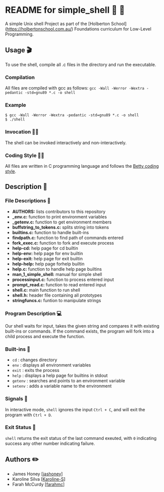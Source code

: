 # README for simple_shell :page_with_curl: :shell:

A simple Unix shell Project as part of the [Holberton School] (https://holbertonschool.com.au/) Foundations curriculum for Low-Level Programming.

## Usage :clapper:
To use the shell, compile all .c files in the directory and run the executable.

### Compilation
All files are compiled with gcc as follows:
`gcc -Wall -Werror -Wextra -pedantic -std=gnu89 *.c -o shell`

### Example
```
$ gcc -Wall -Werror -Wextra -pedantic -std=gnu89 *.c -o shell
$ ./shell
```

### Invocation :woman_technologist:
The shell can be invoked interactively and non-interactively.

### Coding Style :technologist:
All files are written in C programming language and follows the
[Betty coding style](https://github.com/holbertonschool/Betty/wiki).

## Description :speech_balloon:

### File Descriptions :floppy_disk:
- **AUTHORS:** lists contributors to this repository
- **_env.c:** function to print environment variables
- **_getenv.c:** function to get environment members
- **buffstring_to_tokens.c:** splits string into tokens
- **builtins.c:** function to handle built-ins
- **findpath.c:** function to find path of commands entered
- **fork_exec.c:** function to fork and execute process
- **help-cd:** help page for cd builtin
- **help-env:** help page for env builtin
- **help-exit:** help page for exit builtin
- **help-help:** help page forhelp builtin
- **help.c:** function to handle help page builtins
- **man_1_simple_shell:** manual for simple shell
- **processinput.c:** function to process entered input
- **prompt_read.c:** function to read entered input
- **shell.c:** main function to run shell
- **shell.h:** header file containing all prototypes
- **stringfuncs.c:** funtion to manipulate strings

### Program Description :computer:
Our shell waits for input, takes the given string and compares it
with existing built-ins or commands. If the command exists, the program will
fork into a child process and execute the function.

### Built-ins :battery:
- `cd` : changes directory
- `env` : displays all environment variables
- `exit` : exits the process
- `help` : displays a help page for builtins in stdout
- `getenv` : searches and points to an environment variable
- `setenv` : adds a variable name to the environment

### Signals :triangular_flag_on_post:
In interactive mode, `shell` ignores the input `Ctrl + C`, and will exit the
program with `Ctrl + D`.

### Exit Status :wave:
`shell` returns the exit status of the last command exeuted, with `0` indicating
success any other number indicating failure.

## Authors :pencil2:
- James Honey [[jashoney](https://github.com/jashoney)]
- Karoline Silva [[Karoline-S](https://github.com/Karoline-S)]
- Farah McCurdy [[farahmc](https://github.com/farahmc)]
